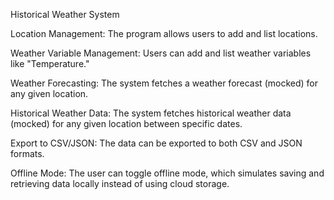 Historical Weather System

Location Management: The program allows users to add and list locations.

Weather Variable Management: Users can add and list weather variables like "Temperature."

Weather Forecasting: The system fetches a weather forecast (mocked) for any given location.

Historical Weather Data: The system fetches historical weather data (mocked) for any given location between specific dates.

Export to CSV/JSON: The data can be exported to both CSV and JSON formats.

Offline Mode: The user can toggle offline mode, which simulates saving and retrieving data locally instead of using cloud storage.
